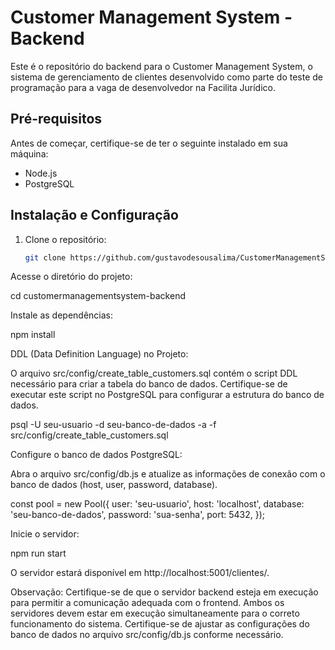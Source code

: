 # Customer Management System - Backend

Este é o repositório do backend para o Customer Management System, o sistema de gerenciamento de clientes desenvolvido como parte do teste de programação para a vaga de desenvolvedor na Facilita Jurídico.

## Pré-requisitos

Antes de começar, certifique-se de ter o seguinte instalado em sua máquina:

- Node.js
- PostgreSQL

## Instalação e Configuração

1. Clone o repositório:

   ```bash
   git clone https://github.com/gustavodesousalima/CustomerManagementSystem-BackEnd.git

Acesse o diretório do projeto:

cd customermanagementsystem-backend

Instale as dependências:

npm install

DDL (Data Definition Language) no Projeto:

O arquivo src/config/create_table_customers.sql contém o script DDL necessário para criar a tabela do banco de dados. Certifique-se de executar este script no PostgreSQL para configurar a estrutura do banco de dados.

psql -U seu-usuario -d seu-banco-de-dados -a -f src/config/create_table_customers.sql

Configure o banco de dados PostgreSQL:

Abra o arquivo src/config/db.js e atualize as informações de conexão com o banco de dados (host, user, password, database).

const pool = new Pool({
  user: 'seu-usuario',
  host: 'localhost',
  database: 'seu-banco-de-dados',
  password: 'sua-senha',
  port: 5432,
});

Inicie o servidor:

npm run start

O servidor estará disponível em http://localhost:5001/clientes/.

Observação: Certifique-se de que o servidor backend esteja em execução para permitir a comunicação adequada com o frontend. Ambos os servidores devem estar em execução simultaneamente para o correto funcionamento do sistema. Certifique-se de ajustar as configurações do banco de dados no arquivo src/config/db.js conforme necessário.